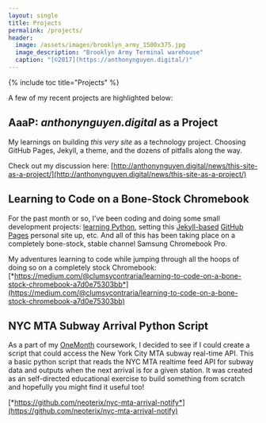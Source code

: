 ```yaml
---
layout: single
title: Projects
permalink: /projects/
header:
  image: /assets/images/brooklyn_army_1500x375.jpg
  image_description: "Brooklyn Army Terminal warehouse"
  caption: "[©2017](https://anthonynguyen.digital/)"
---
```


{% include toc title="Projects" %}

A few of my recent projects are highlighted below:

## AaaP: *anthonynguyen.digital* as a Project

My learnings on building *this very site* as a technology project. Choosing GitHub Pages, Jekyll, a theme, and the dozens of pitfalls along the way.

Check out my discussion here: [http://anthonynguyen.digital/news/this-site-as-a-project/](http://anthonynguyen.digital/news/this-site-as-a-project/)

## Learning to Code on a Bone-Stock Chromebook

For the past month or so, I’ve been coding and doing some small development projects: [learning Python](https://onemonth.com/courses/python), setting this [Jekyll-based](https://mmistakes.github.io/minimal-mistakes/) [GitHub Pages](https://pages.github.com/) personal site up, etc. And all of this has been taking place on a completely bone-stock, stable channel Samsung Chromebook Pro.

My adventures learning to code while jumping through all the hoops of doing so on a completely stock Chromebook: [*https://medium.com/@clumsycontraria/learning-to-code-on-a-bone-stock-chromebook-a7d0e75303bb*](https://medium.com/@clumsycontraria/learning-to-code-on-a-bone-stock-chromebook-a7d0e75303bb)

## NYC MTA Subway Arrival Python Script 

As a part of my [OneMonth](https://onemonth.com/courses/python) coursework, I decided to see if I could create a script that could access the New York City MTA subway real-time API. This a basic python script that reads the NYC MTA realtime feed API for subway data and outputs when the next arrival is for a given station. It was created as an self-directed educational exercise to build something from scratch and hopefully you might find it useful too!

[*https://github.com/neoterix/nyc-mta-arrival-notify*](https://github.com/neoterix/nyc-mta-arrival-notify)



